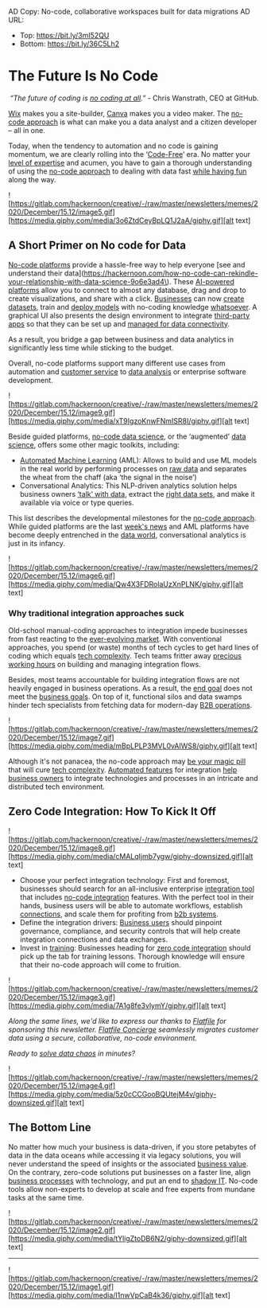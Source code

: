 AD Copy: No-code, collaborative workspaces built for data migrations
AD URL:
- Top: https://bit.ly/3mI52QU
- Bottom: https://bit.ly/36C5Lh2


# The Future Is No Code

<p style="text-align: right">
<em>“The future of coding is <a href="https://hackernoon.com/no-no-code-will-not-kill-code-ever-period-0v1u3zw9">no coding at all</a>.”</em> - Chris Wanstrath, CEO at GitHub.</p>


[Wix](https://hackernoon.com/search?query=wix) makes you a site-builder, [Canva](https://hackernoon.com/search?query=canva) makes you a video maker. The [no-code approach](https://hackernoon.com/search?query=no+code) is what can make you a data analyst and a citizen developer – all in one.  

Today, when the tendency to automation and no code is gaining momentum, we are clearly rolling into the ‘[Code-Free](https://hackernoon.com/13-freelow-cost-sites-to-supercharge-your-programming-self-education-lq1l3umu)’ era. No matter your [level of expertise](http://35.244.241.141/everyone-will-soon-build-software-with-no-code-alexandre-omeyer-t14v3t6d) and acumen, you have to gain a thorough understanding of using the [no-code approach](http://35.244.241.141/inspiring-story-of-a-victorious-n8n-expert-that-will-give-you-motivation-jwk3t5f) to dealing with data fast [while having fun](http://35.244.241.141/how-to-apply-the-pareto-principle-to-learning-any-no-code-platform-m04b3ezq) along the way.





![https://gitlab.com/hackernoon/creative/-/raw/master/newsletters/memes/2020/December/15.12/image5.gif][https://media.giphy.com/media/3o6ZtdCeyBpLQ1J2aA/giphy.gif][alt text]



## A Short Primer on No code for Data

[No-code platforms](http://35.244.241.141/build-an-ecommerce-mobile-app-using-google-sheets-stripe-and-glide-cb1f3tua) provide a hassle-free way to help everyone [see and understand their data](https://hackernoon.com/how-no-code-can-rekindle-your-relationship-with-data-science-9o6e3ad4\). These [AI-powered platforms](https://hackernoon.com/challenges-in-successful-implementation-on-machine-learning-ai-in-smes-u336z3rf2) allow you to connect to almost any database, drag and drop to create visualizations, and share with a click. [Businesses](https://hackernoon.com/b2b-fintech-trends-for-2021-storage-security-cloud-migration-iaac-vw1m3wvm) can now [create datasets](https://hackernoon.com/10-best-image-classification-datasets-for-ml-projects-kt2l3zzf), train and [deploy models](https://hackernoon.com/ai-and-iot-transforming-the-future-of-website-design-8w4r3wcl) with no-coding knowledge [whatsoever](https://hackernoon.com/those-machines-in-the-cloud-c988f36b6bef). A graphical UI also presents the design environment to integrate [third-party apps](https://hackernoon.com/founder-interview-dr-vaisagh-viswanathan-of-impress-ai-396c69a572b2) so that they can be set up and [managed for data connectivity](https://hackernoon.com/understanding-artificial-intelligence-as-a-service-aiaas-780f2e3f663c).

As a result, you bridge a gap between business and data analytics in significantly less time while sticking to the budget.

Overall, no-code platforms support many different use cases from automation and [customer service](https://hackernoon.com/building-user-service-with-grpc-nodejs-and-mongodb-the-complete-microservice-tutorial-part-2-jkw34pt) to [data analysis](https://hackernoon.com/top-15-chatbot-datasets-for-nlp-projects-8k2f3zqc) or enterprise software development.





![https://gitlab.com/hackernoon/creative/-/raw/master/newsletters/memes/2020/December/15.12/image9.gif][https://media.giphy.com/media/xT9IgzoKnwFNmISR8I/giphy.gif][alt text]



Beside guided platforms, [no-code data science](https://hackernoon.com/building-my-own-data-set-and-insights-here-is-what-i-learned-6ef7a93b0d59), or the ‘augmented’ [data science](https://hackernoon.com/top-20-image-datasets-for-machine-learning-and-computer-vision-rq3w3zxo), offers some other magic toolkits, including:



*   [Automated Machine Learning](https://hackernoon.com/automated-machine-learning-for-data-analysts-and-business-users-4lvr631qu) (AML): Allows to build and use ML models in the real world by performing processes on [raw data](https://hackernoon.com/rare-datasets-for-computer-vision-every-machine-learning-expert-must-work-with-2ddaf52ad862) and separates the wheat from the chaff (aka ‘the signal in the noise’)
*   Conversational Analytics: This NLP-driven analytics solution helps business owners [‘talk’ with data](https://hackernoon.com/creating-a-dataset-sucks-heres-what-ive-learned-to-make-it-a-little-bit-easier-5av3ed1), extract the [right data sets](https://hackernoon.com/top-10-regression-datasets-for-machine-learning-projects-ce4i3wuu), and make it available via voice or type queries.

This list describes the developmental milestones for the [no-code approach](https://hackernoon.com/ladies-and-getlemen-welcome-our-low-code-ml-platform-95i3t42). While guided platforms are the last [week's news](https://hackernoon.com/14-open-datasets-for-text-classification-in-machine-learning-xd1u3wit) and AML platforms have become deeply entrenched in the [data world](https://hackernoon.com/getting-started-with-natural-language-processing-us-airline-sentiment-analysis-4l7k327a), conversational analytics is just in its infancy.






![https://gitlab.com/hackernoon/creative/-/raw/master/newsletters/memes/2020/December/15.12/image6.gif][https://media.giphy.com/media/Qw4X3FDRolaUzXnPLNK/giphy.gif][alt text]





### Why traditional integration approaches suck

Old-school manual-coding approaches to integration impede businesses from fast reacting to the [ever-evolving market](https://hackernoon.com/predictive-early-stopping-a-meta-learning-approach-za2d32yk). With conventional approaches, you spend (or waste) months of tech cycles to get hard lines of coding which equals [tech complexity](https://hackernoon.com/how-to-communicate-tech-debt-in-your-organization-f22a43633656). Tech teams fritter away [precious working hours](https://hackernoon.com/how-to-define-and-spend-your-tech-debt-budget-8429z32h2) on building and managing integration flows.

Besides, most teams accountable for building integration flows are not heavily engaged in business operations. As a result, the [end goal](https://hackernoon.com/you-dont-reach-your-business-goals-because-you-dont-have-any-ptdo32ag) does not meet the [business goals](https://hackernoon.com/3-steps-on-how-to-set-your-business-goals-for-2019-f25cfae8d661). On top of it, functional silos and data swamps hinder tech specialists from fetching data for modern-day [B2B operations](https://hackernoon.com/pool-architecture-for-saas-qil3ur3).





![https://gitlab.com/hackernoon/creative/-/raw/master/newsletters/memes/2020/December/15.12/image7.gif][https://media.giphy.com/media/mBpLPLP3MVL0vAIWS8/giphy.gif][alt text]




Although it's not panacea, the no-code approach may [be your magic pill](https://hackernoon.com/the-secret-mindset-of-the-successful-entrepreneurs-2rvx2wsp) that will cure [tech complexity](https://hackernoon.com/coding-like-a-pro-t81lg38j1). [Automated features](https://hackernoon.com/how-to-apply-machine-learning-and-deep-learning-methods-to-audio-analyis-wt6p32qz) for integration [help business owners](https://hackernoon.com/top-10-ways-business-owners-can-benefit-from-artificial-intelligence-ai-7z1r32ud) to integrate technologies and processes in an intricate and distributed tech environment.


## Zero Code Integration: How To Kick It Off








![https://gitlab.com/hackernoon/creative/-/raw/master/newsletters/memes/2020/December/15.12/image8.gif][https://media.giphy.com/media/cMALqIjmb7ygw/giphy-downsized.gif][alt text]





*   Choose your perfect integration technology: First and foremost, businesses should search for an all-inclusive enterprise [integration tool](https://hackernoon.com/a-list-of-artificial-intelligence-tools-you-can-use-today-for-personal-use-1-3-7f1b60b6c94f) that includes [no-code integration](https://hackernoon.com/no-code-is-eating-the-world-nrn3udw) features. With the perfect tool in their hands, business users will be able to automate workflows, establish [connections](https://hackernoon.com/fabio-manganiello-on-home-made-computer-vision-iot-automation-ai-4f7a3t79), and scale them for profiting from [b2b systems](https://hackernoon.com/7-b2b-storytelling-marketing-strategies-with-examples-sg2r3w9d).
*   Define the integration drivers: [Business users](https://hackernoon.com/5-examples-of-lead-generation-activities-for-b2b-and-saas-companies-yw3c32sw) should pinpoint governance, compliance, and security controls that will help create integration connections and data exchanges.
*   Invest in [training](https://hackernoon.com/what-is-a-data-breach-and-how-small-businesses-can-prevent-it-loa7z3zvs): Businesses heading for [zero code integration](https://hackernoon.com/6-no-code-tools-to-help-your-business-automation-and-product-launches-bg3l3wv9) should pick up the tab for training lessons. Thorough knowledge will ensure that their no-code approach will come to fruition.





![https://gitlab.com/hackernoon/creative/-/raw/master/newsletters/memes/2020/December/15.12/image3.gif][https://media.giphy.com/media/7A1g8fe3vlymY/giphy.gif][alt text]





_Along the same lines, we'd like to express our thanks to [Flatfile](https://bit.ly/3mI52QU) for sponsoring this newsletter. [Flatfile Concierge](https://bit.ly/36C5Lh2) seamlessly migrates customer data using a secure, collaborative, no-code environment._

_Ready to [solve data chaos](https://bit.ly/36C5Lh2) in minutes?_







![https://gitlab.com/hackernoon/creative/-/raw/master/newsletters/memes/2020/December/15.12/image4.gif][https://media.giphy.com/media/5z0cCCGooBQUtejM4v/giphy-downsized.gif][alt text]



## The Bottom Line

No matter how much your business is data-driven, if you store petabytes of data in the data oceans while accessing it via legacy solutions, you will never understand the speed of insights or the associated [business value](https://hackernoon.com/business-process-standardization-for-those-who-are-not-in-the-fortune-500-yet-9u18327k). On the contrary, zero-code solutions put businesses on a faster line, align [business processes](https://hackernoon.com/business-process-automation-is-key-to-the-success-of-the-future-workforce-0s4e3uni) with technology, and put an end to [shadow IT](https://hackernoon.com/7-mistakes-b2b-startups-make-when-expanding-abroad-4ab345f7e27e). No-code tools allow non-experts to develop at scale and free experts from mundane tasks at the same time.






![https://gitlab.com/hackernoon/creative/-/raw/master/newsletters/memes/2020/December/15.12/image2.gif][https://media.giphy.com/media/tYligZtoDB6N2/giphy-downsized.gif][alt text]



***





![https://gitlab.com/hackernoon/creative/-/raw/master/newsletters/memes/2020/December/15.12/image1.gif][https://media.giphy.com/media/I1nwVpCaB4k36/giphy.gif][alt text]
